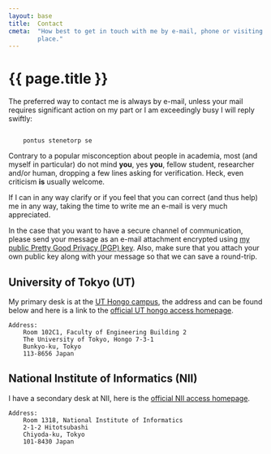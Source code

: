 ```yaml
---
layout: base
title:  Contact
cmeta:  "How best to get in touch with me by e-mail, phone or visiting my work
        place."
---
```


# {{ page.title }} #

The preferred way to contact me is always by e-mail, unless your mail requires
significant action on my part or I am exceedingly busy I will reply swiftly:

<!-- If we don't have any JavaScript we use a simple form that really only can
    be translated into a single address (well, web-wise pretty much all e-mail
    has an "at" and a "dot", in that order) -->
<code id="obfuscated">
    pontus stenetorp se
</code>
<!-- But if we do have JavaScript we de-obfuscate the e-mail for the user -->
<script type="text/javascript">
// This should be hard enough for most bots
obfuscated.textContent = obfuscated.textContent
        .replace('s s', 's@s').replace('p s', 'p.s');
</script>

Contrary to a popular misconception about people in academia, most (and myself
in particular) do not mind **you**, yes **you**, fellow student, researcher
and/or human, dropping a few lines asking for verification. Heck, even
criticism **is** usually welcome.

If I can in any way clarify or if you feel that you can correct (and thus
help) me in any way, taking the time to write me an e-mail is very much
appreciated.

In the case that you want to have a secure channel of communication, please
send your message as an e-mail attachment encrypted using [my public Pretty
Good Privacy (PGP) key][pgp_key]. Also, make sure that you attach your own
public key along with your message so that we can save a round-trip.

[pgp_key]: res/pontus_stenetorp.pub.txt

## University of Tokyo (UT) ##

My primary desk is at the [UT Hongo campus][gmap_hongo_campus], the
address and can be found below and here is a link to the [official UT hongo
access homepage][ut_hongo_access].

    Address:
        Room 102C1, Faculty of Engineering Building 2
        The University of Tokyo, Hongo 7-3-1
        Bunkyo-ku, Tokyo
        113-8656 Japan

[gmap_hongo_campus]: http://goo.gl/maps/2jGxp
[ut_hongo_access]: http://www.u-tokyo.ac.jp/campusmap/map01_02_e.html

## National Institute of Informatics (NII) ##

I have a secondary desk at NII, here is the [official NII access
homepage][nii_access].

    Address:
        Room 1318, National Institute of Informatics
        2-1-2 Hitotsubashi
        Chiyoda-ku, Tokyo
        101-8430 Japan

[nii_access]: http://www.nii.ac.jp/en/about/access/
